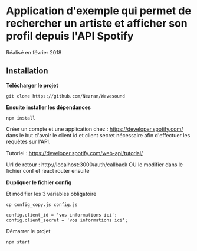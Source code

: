 # Application d'exemple qui permet de rechercher un artiste et afficher son profil depuis l'API Spotify

Réalisé en février 2018

## Installation

**Télécharger le projet**

```
git clone https://github.com/Nezran/Wavesound
```


**Ensuite installer les dépendances**


 ```
 npm install
 ```

Créer un compte et une application chez : https://developer.spotify.com/ dans le but d'avoir le client id et client secret nécessaire afin d'effectuer les requêtes sur l'API.

Tutoriel : https://developer.spotify.com/web-api/tutorial/

Url de retour : http://localhost:3000/auth/callback OU le modifier dans le fichier conf et react router ensuite

**Dupliquer le fichier config**

Et modifier les 3 variables obligatoire 


```
cp config_copy.js config.js
```

```
config.client_id = 'vos informations ici';
config.client_secret = 'vos informations ici';
```

Démarrer le projet

```
npm start
```

